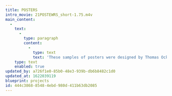 ```yaml
---
title: POSTERS
intro_movie: 21POSTEWRS_short-1.75.m4v
main_content:
  -
    text:
      -
        type: paragraph
        content:
          -
            type: text
            text: 'These samples of posters were designed by Thomas Ockerse from 1965 through 2020.'
    type: text
    enabled: true
updated_by: a726f1e0-85b0-48e3-939b-db6b8482c1d0
updated_at: 1622039119
blueprint: projects
id: 444c3868-8548-4ebd-980d-411b63db2085
---
```

